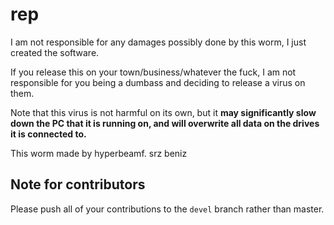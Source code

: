 # rep

I am not responsible for any damages possibly done by this worm, I just created the software.

If you release this on your town/business/whatever the fuck, I am not responsible for you being a dumbass and deciding to release a virus on them.

Note that this virus is not harmful on its own, but it __may significantly slow down the PC that it is running on, and will overwrite all data on the drives it is connected to.__

This worm made by hyperbeamf. srz beniz

## Note for contributors

Please push all of your contributions to the `devel` branch rather than master.